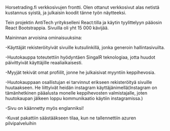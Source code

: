 Horsetrading.fi verkkosivujen frontti. Olen ottanut verkkosivut alas netistä kustannus syistä, ja julkaisin koodit tänne työn näytteeksi.

Tein projektin AntiTech yritykselleni React:tilla ja käytin tyylittelyyn pääosin React Bootstrappia. Sivuilla oli yht 15 000 kävijää.

Maininnan arvoisina ominaisuuksina: 
  
  -Käyttäjät rekisteröityivät sivuille kutsulinkillä, jonka generoin hallintasivuilta.
  
  -Huutokauppa toteutettiin hyödyntäen SingalR teknologiaa, jotta huudot päivittyivät käyttäjille reaaliaikaisesti.
  
  -Myyjät tekivät omat profiilit, jonne he julkaisivat myyntiin keppihevosia.
  
  -Huutokauppaan osallistujan ei tarvinnut erikseen rekisteröityä sivuille huutaakseen. He liittyivät heidän instagram käyttäjänimellä(Instagram on tämänhetkinen pääalusta monelle keppihevosten valmistajalle, joten huutokaupan jälkeen loppu kommunikaatio käytiin instagramissa.)
  
  -Sivu on käännetty myös englanniksi!

  -Kuvat pakattiin säästääkseen tilaa, kun ne tallennettiin azuren pilvipalveluihin

  
